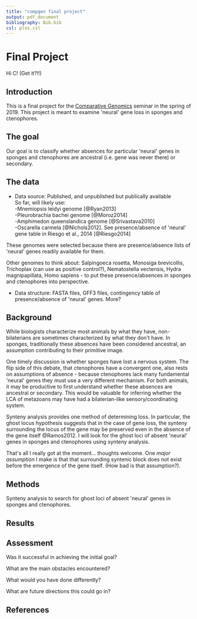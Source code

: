 ```yaml
---
title: "compgen final project"
output: pdf_document
bibliography: Bib.bib
csl: plos.csl
---
```



# Final Project

Hi C! (Get it?!!)     



## Introduction

This is a final project for the [Comparative Genomics](https://github.com/Yale-EEB723/syllabus) seminar in the spring of 2019. This project is meant to examine 'neural' gene loss in sponges and ctenophores.  

## The goal

Our goal is to classify whether absences for particular 'neural' genes in sponges and ctenophores are ancestral (i.e. gene was never there) or secondary.  

## The data

- Data source: Published, and unpublished but publically available    
So far, will likely use:  
-Mnemiopsis leidyi genome [@Ryan2013]  
-Pleurobrachia bachei genome [@Moroz2014]  
-Amphimedon queenslandica genome [@Srivastava2010]  
-Oscarella carmela [@Nichols2012]. See presence/absence of 'neural' gene table in Riesgo et al., 2014 [@Riesgo2014]  

These genomes were selected because there are presence/absence lists of 'neural' genes readily available for them.  

Other genomes to think about: Salpingoeca rosetta, Monosiga brevicollis, Trichoplax (can use as positive control?), Nematostella vectensis, Hydra magnipapillata, Homo sapiens - to put these presence/absences in sponges and ctenophores into perspective.  

- Data structure: FASTA files, GFF3 files, contingency table of presence/absence of 'neural' genes. More?  

## Background

While biologists characterize most animals by what they have, non-bilaterians are sometimes characterized by what they don't have. In sponges, traditionally these absences have been considered ancestral, an assumption contributing to their primitive image.  

One timely discussion is whether sponges have lost a nervous system. The flip side of this debate, that ctenophores have a convergent one, also rests on assumptions of absence - because ctenophores lack many fundamental 'neural' genes they must use a very different mechanism. For both animals, it may be productive to first understand whether these absences are ancestral or secondary. This would be valuable for inferring whether the LCA of metazoans may have had a bilaterian-like sensory/coordinating system.  

Synteny analysis provides one method of determining loss. In particular, the ghost locus hypothesis suggests that in the case of gene loss, the synteny surrounding the locus of the gene may be preserved even in the absence of the gene itself @Ramos2012. I will look for the ghost loci of absent 'neural' genes in sponges and ctenophores using synteny analysis.   


That's all I really got at the moment... thoughts welcome. One *major assumption* I make is that that surrounding syntenic block does not exist before the emergence of the gene itself. (How bad is that assumption?).  

## Methods
Synteny analysis to search for ghost loci of absent 'neural' genes in sponges and ctenophores.   



## Results


## Assessment

Was it successful in achieving the initial goal?

What are the main obstacles encountered?

What would you have done differently?

What are future directions this could go in?

## References

